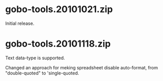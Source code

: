 # gobo-tools.20101021.zip #

Initial release.

# gobo-tools.20101118.zip #

Text data-type is supported.

Changed an approach for meking spreadsheet disable auto-format, from "double-quoted" to 'single-quoted.